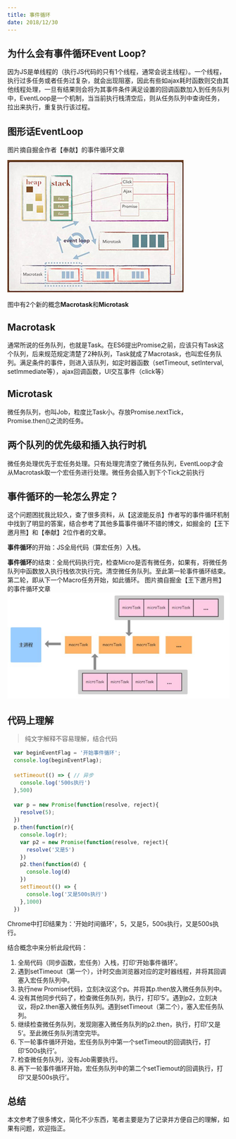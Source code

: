 ```yaml
---
title: 事件循环
date: 2018/12/30
---
```


## 为什么会有事件循环Event Loop?
因为JS是单线程的（执行JS代码的只有1个线程，通常会说主线程）。一个线程，执行过多任务或者任务过复杂，就会出现阻塞，因此有些如ajax耗时函数则交由其他线程处理，一旦有结果则会将为其事件条件满足设置的回调函数加入到任务队列中，EventLoop是一个机制，当当前执行栈清空后，则从任务队列中查询任务，拉出来执行，重复执行该过程。


## 图形话EventLoop
图片摘自掘金作者【奉献】的事件循环文章

![eventloop](/images/eventloop.jpg)

图中有2个新的概念**Macrotask**和**Microtask**

## Macrotask
通常所说的任务队列，也就是Task。在ES6提出Promise之前，应该只有Task这个队列，后来规范规定清楚了2种队列，Task就成了Macrotask，也叫宏任务队列。满足条件的事件，则进入该队列，如定时器函数（setTimeout, setInterval, setImmediate等），ajax回调函数，UI交互事件（click等）

## Microtask
微任务队列，也叫Job，粒度比Task小。存放Promise.nextTick，Promise.then()之流的任务。

## 两个队列的优先级和插入执行时机
微任务处理优先于宏任务处理。只有处理完清空了微任务队列，EventLoop才会从Macrotask取一个宏任务进行处理。微任务会插入到下个Tick之前执行

## 事件循环的一轮怎么界定？
这个问题困扰我比较久，查了很多资料，从【这波能反杀】作者写的事件循环机制中找到了明显的答案，结合参考了其他多篇事件循环不错的博文，如掘金的【王下邀月熊】和【奉献】2位作者的文章。

**事件循环**的开始：JS全局代码（算宏任务）入栈。

**事件循环**的结束：全局代码执行完，检查Micro是否有微任务，如果有，将微任务队列中函数放入执行栈依次执行完。清空微任务队列。至此第一轮事件循环结束。第二轮，即从下一个Macro任务开始，如此循环。
图片摘自掘金【王下邀月熊】的事件循环文章
![micro and macro](/images/micro_and_macro.jpg)


## 代码上理解
> 纯文字解释不容易理解，结合代码
```js
  var beginEventFlag = '开始事件循环'; 
  console.log(beginEventFlag);

  setTimeout(() => { // 异步
    console.log('500s执行')
  },500)

  var p = new Promise(function(resolve, reject){
    resolve(5);
  })
  p.then(function(r){
    console.log(r);
    var p2 = new Promise(function(resolve, reject){
      resolve('又是5')
    })
    p2.then(function(d) {
      console.log(d)
    })     
    setTimeout(() => {
      console.log('又是500s执行')     
    },1000)
  })
```
Chrome中打印结果为：'开始时间循环'，5，又是5，500s执行，又是500s执行。

结合概念中来分析此段代码：
1. 全局代码（同步函数，宏任务）入栈，打印‘开始事件循环’。
2. 遇到setTimeout（第一个），计时交由浏览器对应的定时器线程，并将其回调塞入宏任务队列中。
2. 执行new Promise代码，立刻决议这个p。并将其p.then放入微任务队列中。
3. 没有其他同步代码了，检查微任务队列，执行，打印‘5’。遇到p2，立刻决议，将p2.then塞入微任务队列。遇到setTimeout（第二个），塞入宏任务队列。
4. 继续检查微任务队列，发现刚塞入微任务队列的p2.then，执行，打印‘又是5’。至此微任务队列清空完毕。
5. 下一轮事件循环开始，宏任务队列中第一个setTimeout的回调执行，打印‘500s执行’。
6. 检查微任务队列，没有Job需要执行。
7. 再下一轮事件循环开始，宏任务队列中的第二个setTiemout的回调执行，打印‘又是500s执行’。

## 总结
本文参考了很多博文，简化不少东西，笔者主要是为了记录并方便自己的理解，如果有问题，欢迎指正。
